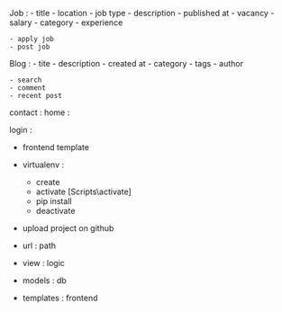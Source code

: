 Job :
    - title
    - location
    - job type
    - description
    - published at
    - vacancy
    - salary
    - category
    - experience

    - apply job
    - post job

Blog :
    - tite
    - description
    - created at
    - category
    - tags
    - author

    - search
    - comment
    - recent post

contact :
home :


login :

- frontend template
- virtualenv :
    - create
    - activate [Scripts\activate]
    - pip install 
    - deactivate

- upload project on github

- url : path
- view : logic
- models : db
- templates : frontend
